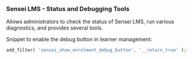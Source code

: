 ### Sensei LMS - Status and Debugging Tools

Allows administrators to check the status of Sensei LMS, run various diagnostics, and provides several tools.

Snippet to enable the debug button in learner management:
```php
add_filter( 'sensei_show_enrolment_debug_button', '__return_true' );
```
